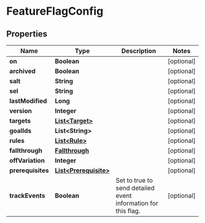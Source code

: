 
# FeatureFlagConfig

## Properties
Name | Type | Description | Notes
------------ | ------------- | ------------- | -------------
**on** | **Boolean** |  |  [optional]
**archived** | **Boolean** |  |  [optional]
**salt** | **String** |  |  [optional]
**sel** | **String** |  |  [optional]
**lastModified** | **Long** |  |  [optional]
**version** | **Integer** |  |  [optional]
**targets** | [**List&lt;Target&gt;**](Target.md) |  |  [optional]
**goalIds** | **List&lt;String&gt;** |  |  [optional]
**rules** | [**List&lt;Rule&gt;**](Rule.md) |  |  [optional]
**fallthrough** | [**Fallthrough**](Fallthrough.md) |  |  [optional]
**offVariation** | **Integer** |  |  [optional]
**prerequisites** | [**List&lt;Prerequisite&gt;**](Prerequisite.md) |  |  [optional]
**trackEvents** | **Boolean** | Set to true to send detailed event information for this flag. |  [optional]




